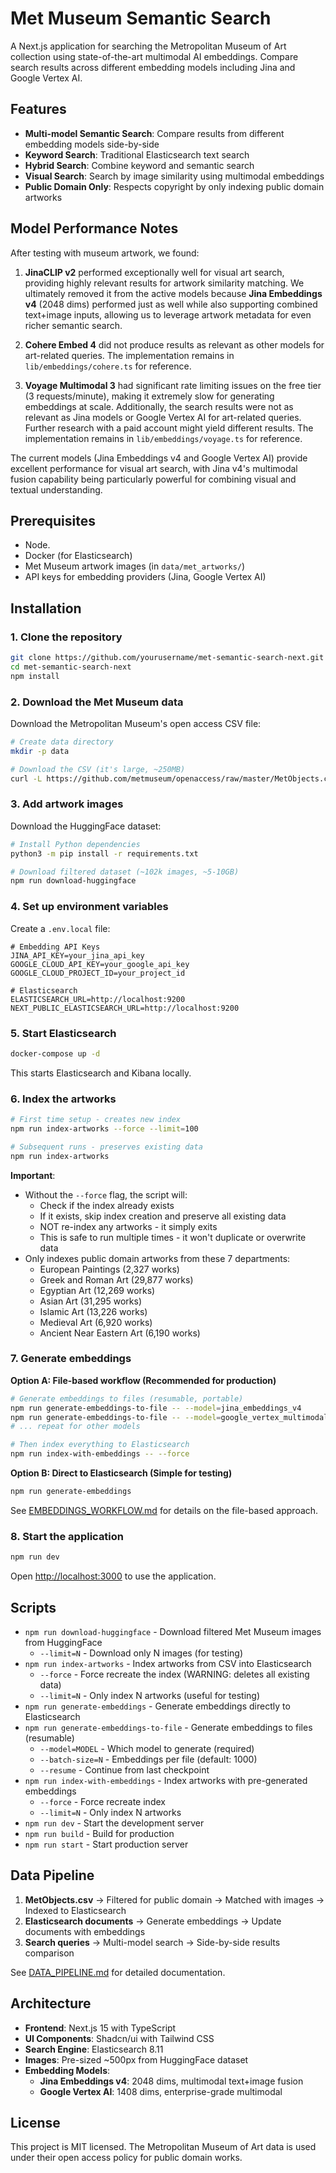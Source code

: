 # Met Museum Semantic Search

A Next.js application for searching the Metropolitan Museum of Art collection using state-of-the-art multimodal AI embeddings. Compare search results across different embedding models including Jina and Google Vertex AI.

## Features

- **Multi-model Semantic Search**: Compare results from different embedding models side-by-side
- **Keyword Search**: Traditional Elasticsearch text search
- **Hybrid Search**: Combine keyword and semantic search
- **Visual Search**: Search by image similarity using multimodal embeddings
- **Public Domain Only**: Respects copyright by only indexing public domain artworks

## Model Performance Notes

After testing with museum artwork, we found:

1. **JinaCLIP v2** performed exceptionally well for visual art search, providing highly relevant results for artwork similarity matching. We ultimately removed it from the active models because **Jina Embeddings v4** (2048 dims) performed just as well while also supporting combined text+image inputs, allowing us to leverage artwork metadata for even richer semantic search.

2. **Cohere Embed 4** did not produce results as relevant as other models for art-related queries. The implementation remains in `lib/embeddings/cohere.ts` for reference.

3. **Voyage Multimodal 3** had significant rate limiting issues on the free tier (3 requests/minute), making it extremely slow for generating embeddings at scale. Additionally, the search results were not as relevant as Jina models or Google Vertex AI for art-related queries. Further research with a paid account might yield different results. The implementation remains in `lib/embeddings/voyage.ts` for reference.

The current models (Jina Embeddings v4 and Google Vertex AI) provide excellent performance for visual art search, with Jina v4's multimodal fusion capability being particularly powerful for combining visual and textual understanding.

## Prerequisites

- Node.
- Docker (for Elasticsearch)
- Met Museum artwork images (in `data/met_artworks/`)
- API keys for embedding providers (Jina, Google Vertex AI)

## Installation

### 1. Clone the repository

```bash
git clone https://github.com/yourusername/met-semantic-search-next.git
cd met-semantic-search-next
npm install
```

### 2. Download the Met Museum data

Download the Metropolitan Museum's open access CSV file:

```bash
# Create data directory
mkdir -p data

# Download the CSV (it's large, ~250MB)
curl -L https://github.com/metmuseum/openaccess/raw/master/MetObjects.csv -o data/MetObjects.csv
```

### 3. Add artwork images

Download the HuggingFace dataset:
```bash
# Install Python dependencies
python3 -m pip install -r requirements.txt

# Download filtered dataset (~102k images, ~5-10GB)
npm run download-huggingface
```


### 4. Set up environment variables

Create a `.env.local` file:

```env
# Embedding API Keys
JINA_API_KEY=your_jina_api_key
GOOGLE_CLOUD_API_KEY=your_google_api_key
GOOGLE_CLOUD_PROJECT_ID=your_project_id

# Elasticsearch
ELASTICSEARCH_URL=http://localhost:9200
NEXT_PUBLIC_ELASTICSEARCH_URL=http://localhost:9200
```

### 5. Start Elasticsearch

```bash
docker-compose up -d
```

This starts Elasticsearch and Kibana locally.

### 6. Index the artworks

```bash
# First time setup - creates new index
npm run index-artworks --force --limit=100

# Subsequent runs - preserves existing data
npm run index-artworks
```

**Important**: 
- Without the `--force` flag, the script will:
  - Check if the index already exists
  - If it exists, skip index creation and preserve all existing data
  - NOT re-index any artworks - it simply exits
  - This is safe to run multiple times - it won't duplicate or overwrite data
- Only indexes public domain artworks from these 7 departments:
  - European Paintings (2,327 works)
  - Greek and Roman Art (29,877 works)
  - Egyptian Art (12,269 works)
  - Asian Art (31,295 works)
  - Islamic Art (13,226 works)
  - Medieval Art (6,920 works)
  - Ancient Near Eastern Art (6,190 works)

### 7. Generate embeddings

**Option A: File-based workflow (Recommended for production)**
```bash
# Generate embeddings to files (resumable, portable)
npm run generate-embeddings-to-file -- --model=jina_embeddings_v4
npm run generate-embeddings-to-file -- --model=google_vertex_multimodal
# ... repeat for other models

# Then index everything to Elasticsearch
npm run index-with-embeddings -- --force
```

**Option B: Direct to Elasticsearch (Simple for testing)**
```bash
npm run generate-embeddings
```

See [EMBEDDINGS_WORKFLOW.md](EMBEDDINGS_WORKFLOW.md) for details on the file-based approach.

### 8. Start the application

```bash
npm run dev
```

Open [http://localhost:3000](http://localhost:3000) to use the application.

## Scripts

- `npm run download-huggingface` - Download filtered Met Museum images from HuggingFace
  - `--limit=N` - Download only N images (for testing)
- `npm run index-artworks` - Index artworks from CSV into Elasticsearch
  - `--force` - Force recreate the index (WARNING: deletes all existing data)
  - `--limit=N` - Only index N artworks (useful for testing)
- `npm run generate-embeddings` - Generate embeddings directly to Elasticsearch
- `npm run generate-embeddings-to-file` - Generate embeddings to files (resumable)
  - `--model=MODEL` - Which model to generate (required)
  - `--batch-size=N` - Embeddings per file (default: 1000)
  - `--resume` - Continue from last checkpoint
- `npm run index-with-embeddings` - Index artworks with pre-generated embeddings
  - `--force` - Force recreate index
  - `--limit=N` - Only index N artworks
- `npm run dev` - Start the development server
- `npm run build` - Build for production
- `npm run start` - Start production server

## Data Pipeline

1. **MetObjects.csv** → Filtered for public domain → Matched with images → Indexed to Elasticsearch
2. **Elasticsearch documents** → Generate embeddings → Update documents with embeddings
3. **Search queries** → Multi-model search → Side-by-side results comparison

See [DATA_PIPELINE.md](DATA_PIPELINE.md) for detailed documentation.

## Architecture

- **Frontend**: Next.js 15 with TypeScript
- **UI Components**: Shadcn/ui with Tailwind CSS
- **Search Engine**: Elasticsearch 8.11
- **Images**: Pre-sized ~500px from HuggingFace dataset
- **Embedding Models**: 
  - **Jina Embeddings v4**: 2048 dims, multimodal text+image fusion
  - **Google Vertex AI**: 1408 dims, enterprise-grade multimodal


## License

This project is MIT licensed. The Metropolitan Museum of Art data is used under their open access policy for public domain works.